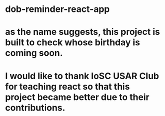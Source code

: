 # dob-reminder-react-app

# as the name suggests, this project is built to check whose birthday is coming soon.
# I would like to thank IoSC USAR Club for teaching react so that this project became better due to their contributions.

